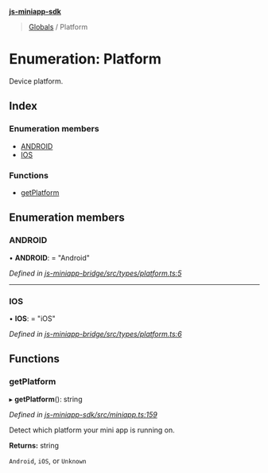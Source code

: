 **[js-miniapp-sdk](../README.md)**

> [Globals](../README.md) / Platform

# Enumeration: Platform

Device platform.

## Index

### Enumeration members

* [ANDROID](platform.md#android)
* [IOS](platform.md#ios)

### Functions

* [getPlatform](platform.md#getplatform)

## Enumeration members

### ANDROID

•  **ANDROID**:  = "Android"

*Defined in [js-miniapp-bridge/src/types/platform.ts:5](https://github.com/rakutentech/js-miniapp/blob/d3d09f7/js-miniapp-bridge/src/types/platform.ts#L5)*

___

### IOS

•  **IOS**:  = "iOS"

*Defined in [js-miniapp-bridge/src/types/platform.ts:6](https://github.com/rakutentech/js-miniapp/blob/d3d09f7/js-miniapp-bridge/src/types/platform.ts#L6)*

## Functions

### getPlatform

▸ **getPlatform**(): string

*Defined in [js-miniapp-sdk/src/miniapp.ts:159](https://github.com/rakutentech/js-miniapp/blob/d3d09f7/js-miniapp-sdk/src/miniapp.ts#L159)*

Detect which platform your mini app is running on.

**Returns:** string

`Android`, `iOS`, or `Unknown`
